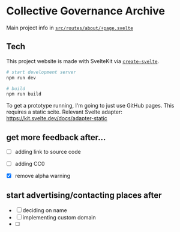 # Collective Governance Archive

Main project info in [`src/routes/about/+page.svelte`](src/routes/about/+page.svelte)

## Tech

This project website is made with SvelteKit via [`create-svelte`](https://github.com/sveltejs/kit/tree/master/packages/create-svelte).

```bash
# start development server
npm run dev

# build
npm run build
```

To get a prototype running, I'm going to just use GitHub pages. This requires a static scite. Relevant Svelte adapter: https://kit.svelte.dev/docs/adapter-static
 
## get more feedback after...
- [ ] adding link to source code
- [ ] adding CC0 
- [x] remove alpha warning


## start advertising/contacting places after
- [ ] deciding on name
- [ ] implementing custom domain
- [ ] 